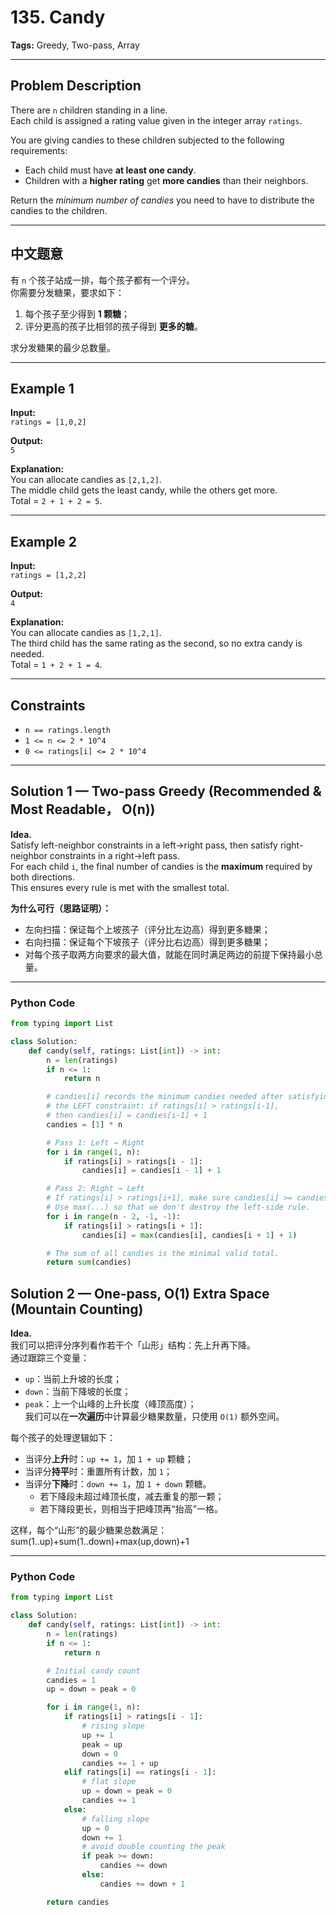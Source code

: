 # 135. Candy  
**Tags:** Greedy, Two-pass, Array  

---

## Problem Description  

There are `n` children standing in a line.  
Each child is assigned a rating value given in the integer array `ratings`.

You are giving candies to these children subjected to the following requirements:

- Each child must have **at least one candy**.  
- Children with a **higher rating** get **more candies** than their neighbors.

Return the *minimum number of candies* you need to have to distribute the candies to the children.

---

## 中文题意  

有 `n` 个孩子站成一排，每个孩子都有一个评分。  
你需要分发糖果，要求如下：  
1. 每个孩子至少得到 **1 颗糖**；  
2. 评分更高的孩子比相邻的孩子得到 **更多的糖**。  

求分发糖果的最少总数量。

---

## Example 1  

**Input:**  
`ratings = [1,0,2]`  

**Output:**  
`5`  

**Explanation:**  
You can allocate candies as `[2,1,2]`.  
The middle child gets the least candy, while the others get more.  
Total = `2 + 1 + 2 = 5`.

---

## Example 2  

**Input:**  
`ratings = [1,2,2]`  

**Output:**  
`4`  

**Explanation:**  
You can allocate candies as `[1,2,1]`.  
The third child has the same rating as the second, so no extra candy is needed.  
Total = `1 + 2 + 1 = 4`.

---

## Constraints  

- `n == ratings.length`  
- `1 <= n <= 2 * 10^4`  
- `0 <= ratings[i] <= 2 * 10^4`

---

## Solution 1 — Two-pass Greedy (Recommended & Most Readable， O(n))

**Idea.**  
Satisfy left-neighbor constraints in a left→right pass, then satisfy right-neighbor constraints in a right→left pass.  
For each child `i`, the final number of candies is the **maximum** required by both directions.  
This ensures every rule is met with the smallest total.

**为什么可行（思路证明）：**  
- 左向扫描：保证每个上坡孩子（评分比左边高）得到更多糖果；  
- 右向扫描：保证每个下坡孩子（评分比右边高）得到更多糖果；  
- 对每个孩子取两方向要求的最大值，就能在同时满足两边的前提下保持最小总量。

---

### Python Code

```python
from typing import List

class Solution:
    def candy(self, ratings: List[int]) -> int:
        n = len(ratings)
        if n <= 1:
            return n

        # candies[i] records the minimum candies needed after satisfying
        # the LEFT constraint: if ratings[i] > ratings[i-1],
        # then candies[i] = candies[i-1] + 1
        candies = [1] * n

        # Pass 1: Left → Right
        for i in range(1, n):
            if ratings[i] > ratings[i - 1]:
                candies[i] = candies[i - 1] + 1

        # Pass 2: Right → Left
        # If ratings[i] > ratings[i+1], make sure candies[i] >= candies[i+1] + 1
        # Use max(...) so that we don't destroy the left-side rule.
        for i in range(n - 2, -1, -1):
            if ratings[i] > ratings[i + 1]:
                candies[i] = max(candies[i], candies[i + 1] + 1)

        # The sum of all candies is the minimal valid total.
        return sum(candies)
```

## Solution 2 — One-pass, O(1) Extra Space (Mountain Counting)

**Idea.**  
我们可以把评分序列看作若干个「山形」结构：先上升再下降。  
通过跟踪三个变量：  
- `up`：当前上升坡的长度；  
- `down`：当前下降坡的长度；  
- `peak`：上一个山峰的上升长度（峰顶高度）；  
我们可以在**一次遍历**中计算最少糖果数量，只使用 `O(1)` 额外空间。

每个孩子的处理逻辑如下：
- 当评分**上升**时：`up += 1`，加 `1 + up` 颗糖；  
- 当评分**持平**时：重置所有计数，加 `1`；  
- 当评分**下降**时：`down += 1`，加 `1 + down` 颗糖。  
  - 若下降段未超过峰顶长度，减去重复的那一颗；  
  - 若下降段更长，则相当于把峰顶再“抬高”一格。

这样，每个“山形”的最少糖果总数满足： sum(1..up)+sum(1..down)+max(up,down)+1

---

### Python Code

```python
from typing import List

class Solution:
    def candy(self, ratings: List[int]) -> int:
        n = len(ratings)
        if n <= 1:
            return n

        # Initial candy count
        candies = 1
        up = down = peak = 0

        for i in range(1, n):
            if ratings[i] > ratings[i - 1]:
                # rising slope
                up += 1
                peak = up
                down = 0
                candies += 1 + up
            elif ratings[i] == ratings[i - 1]:
                # flat slope
                up = down = peak = 0
                candies += 1
            else:
                # falling slope
                up = 0
                down += 1
                # avoid double counting the peak
                if peak >= down:
                    candies += down
                else:
                    candies += down + 1

        return candies
```

